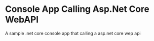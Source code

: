 # Console App Calling Asp.Net Core WebAPI
A sample .net core console app that calling a asp.net core wep api
